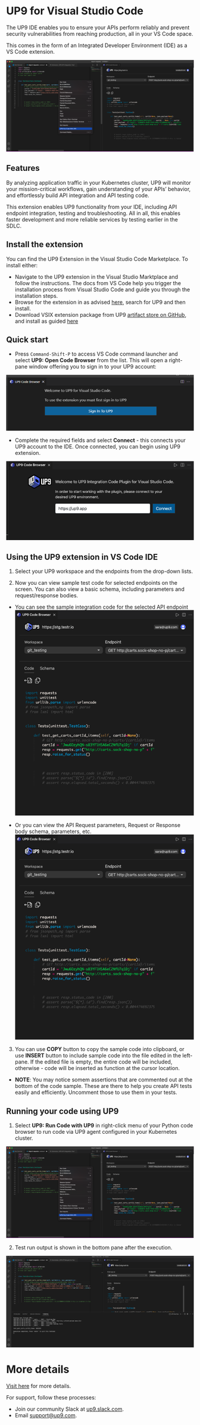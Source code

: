 # UP9 for Visual Studio Code

The UP9 IDE enables you to ensure your APIs perform reliably and prevent security vulnerabilities from reaching production, all in your VS Code space. 

This comes in the form of an Integrated Developer Environment (IDE) as a VS Code extension.

![overview screenshot](images/image7.png)

## Features
By analyzing application traffic in your Kubernetes cluster, UP9 will monitor your mission-critical workflows, gain understanding of your APIs’ behavior, and effortlessly build API integration and API testing code.

This extension enables UP9 functionality from your IDE, including API endpoint integration, testing and troubleshooting. All in all, this enables faster development and more reliable services by testing earlier in the SDLC.

## Install the extension
You can find the UP9 Extension in the Visual Studio Code Marketplace. To install either:

* Navigate to the UP9 extension in the Visual Studio Marktplace and follow the instructions. The docs from VS Code help you trigger the installation process from Visual Studio Code and guide you through the installation steps. 
* Browse for the extension in as advised [here](https://code.visualstudio.com/docs/editor/extension-marketplace#_browse-for-extensions), search for UP9 and then install.
* Download VSIX extension package from UP9 [artifact store on GitHub](https://github.com/up9inc/vscode-up9/releases), and install as guided [here](https://code.visualstudio.com/docs/editor/extension-marketplace#_install-from-a-vsix)


## Quick start

-  Press `Command-Shift-P` to access VS Code command launcher and select **UP9: Open Code Browser** from the list. This will open a right-pane window offering you to sign in to your UP9 account:

![The right-pane upon opening the code browser](images/image1.png)


-   Complete the required fields and select **Connect** - this connects your UP9 account to the IDE. Once connected, you can begin using UP9 extension.

![Connecting the extension to your UP9 account](images/image8.png)



## Using the UP9 extension in VS Code IDE

1. Select your UP9 workspace and the endpoints from the drop-down lists.
 
2. Now you can view sample test code for selected endpoints on the screen. You can also view a basic schema, including parameters and request/response bodies.
  * You can see the sample integration code for the selected API endpoint  
    ![Select UP9 workspace and enpoint -- see the integration code sample](images/image4.png)

  * Or you can view the API Request parameters, Request or Response body schema, parameters, etc.
    ![View API endpoint parameters and request/response body schema](images/image4.png)

3. You can use **COPY** button to copy the sample code into clipboard, or use **INSERT** button to include sample code into the file edited in the left-pane. If the edited file is empty, the entire code will be included, otherwise - code will be inserted as function at the cursor location.
  * **NOTE**: You may notice somem assertions that are commented out at the bottom of the code sample. These are   there to help you create API tests easily and efficiently. Uncomment those to use them in your tests.

## Running your code using UP9
1. Select **UP9: Run Code with UP9** in right-click menu of your Python code browser to run code via UP9 agent configured in your Kubernetes cluster.
  
  ![Select "UP9: Run code with UP9" in the menu](images/image7.png)

2. Test run output is shown in the bottom pane after the execution.
  
  ![Test run output is shown in the bottom pane](images/image6.png)


# More details
[Visit here](https://up9.com/docs/up9-ide) for more details.

For support, follow these processes:

-   Join our community Slack at [up9.slack.com](https://join.slack.com/t/up9/shared_invite/zt-tfjnduli-QzlR8VV4Z1w3YnPIAJfhlQ).
-   Email [support@up9.com](mailto:support@up9.com).









